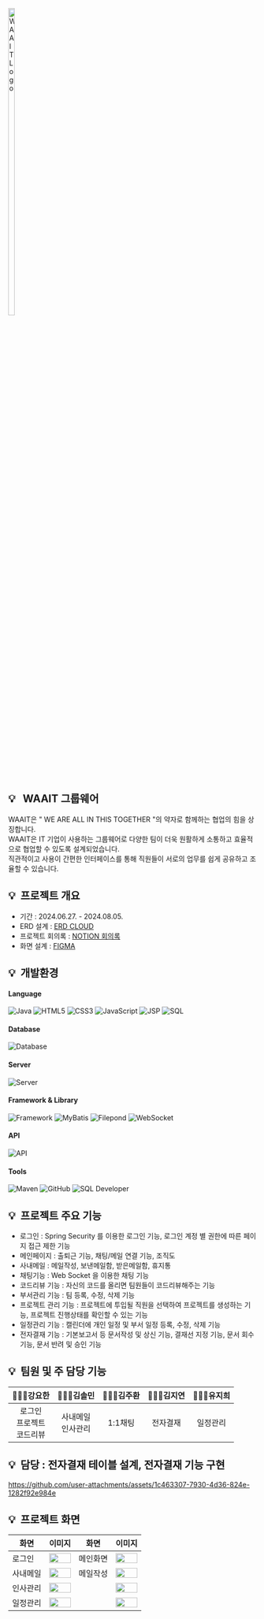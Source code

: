 <div style="width: 80px; overflow: hidden;">
    <img src="https://github.com/user-attachments/assets/221ee9a3-5c1a-4ec2-8311-9d02b13c9830" alt="WAAIT Logo" style="width: 40%;">
</div>

## 💡 &nbsp; WAAIT 그룹웨어
WAAIT은 " WE ARE ALL IN THIS TOGETHER "의 약자로 함께하는 협업의 힘을 상징합니다. <br>
WAAIT은 IT 기업이 사용하는 그룹웨어로 다양한 팀이 더욱 원활하게 소통하고 효율적으로 협업할 수 있도록 설계되었습니다. <br>
직관적이고 사용이 간편한 인터페이스를 통해 직원들이 서로의 업무를 쉽게 공유하고 조율할 수 있습니다. <br>

##  💡 &nbsp;프로젝트 개요
- 기간 : 2024.06.27. - 2024.08.05.
- ERD 설계 : [ERD CLOUD](https://www.erdcloud.com/d/hRYtxf69Hw43my5mG)
- 프로젝트 회의록 : [NOTION 회의록](https://fortunate-word-f96.notion.site/Team-a5e12bb2249541b1999bb8489675ca61)
- 화면 설계 : [FIGMA](https://www.figma.com/design/MUzkgccFZssPBiEpQxcY9o/waait-final?node-id=0-1&node-type=canvas&t=2mFHxanBaUmopPs2-0)

## 💡 &nbsp;개발환경
#### Language
![Java](https://img.shields.io/badge/-JAVA%208-007396?style=flat&logo=java&logoColor=white)
![HTML5](https://img.shields.io/badge/-HTML5-E34F26?style=flat&logo=html5&logoColor=white)
![CSS3](https://img.shields.io/badge/-CSS3-1572B6?style=flat&logo=css3&logoColor=white)
![JavaScript](https://img.shields.io/badge/-JavaScript-F7DF1E?style=flat&logo=javascript&logoColor=black)
![JSP](https://img.shields.io/badge/-JSP-007396?style=flat&logo=java&logoColor=white)
![SQL](https://img.shields.io/badge/-SQL-003B57?style=flat&logo=postgresql&logoColor=white)

#### Database
![Database](https://img.shields.io/badge/Database-Oracle-F80000?style=flat&logo=oracle&logoColor=white)

#### Server
![Server](https://img.shields.io/badge/Web%20Server-Apache%20Tomcat%208.5.70-F8DB00?style=flat&logo=apache&logoColor=black)

#### Framework & Library
![Framework](https://img.shields.io/badge/Framework-Spring%20Framework-6DB33F?style=flat&logo=spring&logoColor=white)
![MyBatis](https://img.shields.io/badge/Library-MyBatis%203.5.14-3D8B57?style=flat&logo=xml&logoColor=white)
![Filepond](https://img.shields.io/badge/Library-Filepond-14C6B6?style=flat&logoColor=white)
![WebSocket](https://img.shields.io/badge/Library-WebSocket-2C8EBB?style=flat&logo=websocket&logoColor=white)

#### API
![API](https://img.shields.io/badge/API-Google%20Full%20Calendar%206.1.14-4285F4?style=flat&logo=google&logoColor=white)

#### Tools
![Maven](https://img.shields.io/badge/Tools-Maven%203.9.7-C71A36?style=flat&logo=apache-maven&logoColor=white)
![GitHub](https://img.shields.io/badge/Tools-GitHub-181717?style=flat&logo=github&logoColor=white)
![SQL Developer](https://img.shields.io/badge/Tools-Oracle%20SQL%20Developer-F80000?style=flat&logo=oracle&logoColor=white)

## 💡 &nbsp;프로젝트 주요 기능
- 로그인 : Spring Security 를 이용한 로그인 기능, 로그인 계정 별 권한에 따른 페이지 접근 제한 기능
- 메인페이지 : 출퇴근 기능, 채팅/메일 연결 기능, 조직도
- 사내메일 : 메일작성, 보낸메일함, 받은메일함, 휴지통
- 채팅기능 : Web Socket 을 이용한 채팅 기능
- 코드리뷰 기능 : 자신의 코드를 올리면 팀원들이 코드리뷰해주는 기능
- 부서관리 기능 : 팀 등록, 수정, 삭제 기능
- 프로젝트 관리 기능 : 프로젝트에 투입될 직원을 선택하여 프로젝트를 생성하는 기능, 프로젝트 진행상태를 확인할 수 있는 기능
- 일정관리 기능 : 캘린더에 개인 일정 및 부서 일정 등록, 수정, 삭제 기능
- 전자결재 기능 : 기본보고서 등 문서작성 및 상신 기능, 결재선 지정 기능, 문서 회수 기능, 문서 반려 및 승인 기능 

## 💡 &nbsp;팀원 및 주 담당 기능
|            🧑🏻‍💻강요한           |       🧑🏻‍💻김솔민      | 🧑🏻‍💻김주환 | 👩🏻‍💻김지연 |   👩🏻‍💻유지희  |
|:------------------------------:|:--------------------:|:---------:|:---------:|:------------:|
| 로그인<br>프로젝트<br>코드리뷰 | 사내메일<br>인사관리 |  1:1채팅  |  전자결재 | 일정관리<br> |

## 💡 &nbsp;담당 : 전자결재 테이블 설계, 전자결재 기능 구현
https://github.com/user-attachments/assets/1c463307-7930-4d36-824e-1282f92e984e

## 💡 &nbsp;프로젝트 화면



| 화면          | 이미지 | 화면          | 이미지 |
|--------------------|--------|--------------------|--------|
| 로그인       | <img src="https://github.com/user-attachments/assets/668f57b4-45f0-407f-82ce-494650a2373a" width="100%"> | 메인화면     | <img src="https://github.com/user-attachments/assets/bc745ce4-a568-484e-a6d4-9c72b3811165" width="100%"> |
| 사내메일      | <img src="https://github.com/user-attachments/assets/5fba380c-4e60-4ac6-947e-fc2a71a6f184" width="100%"> | 메일작성       | <img src="https://github.com/user-attachments/assets/97cc673a-17ba-4ae1-9188-752140470da9" width="100%"> |
| 인사관리      | <img src="https://github.com/user-attachments/assets/8c203d00-f6ce-4d4c-ada5-8d600bbd17f6" width="100%"> |               | <img src="https://github.com/user-attachments/assets/cb71216f-1783-4519-99fe-cb0647ba73d0" width="100%"> |
| 일정관리      | <img src="https://github.com/user-attachments/assets/1a39ea34-94fb-4eef-979f-6c16b1b4e9d4" width="100%"> |         | <img src="https://github.com/user-attachments/assets/988ed9d0-2e3c-4120-86f1-58953439b892" width="100%"> |

